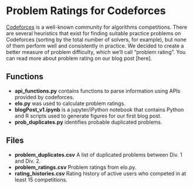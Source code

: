 # Problem Ratings for Codeforces

[Codeforces](codeforces.com) is a well-known community for algorithms competitions. There are several heuristics that exist for finding suitable practice problems on Codeforces (sorting by the total number of solvers, for example), but none of them perform well and consistently in practice. We decided to create a better measure of problem difficulty, which we’ll call “problem rating”. You can read more about problem rating on our blog post [here].


## Functions
* **api_functions.py** contains functions to parse information using APIs provided by codeforces.
* **elo.py** was used to calculate problem ratings.
* **blogPost_v1.ipynb** is a jupyter/iPython notebook that contains Python and R scripts used to generate figures for our first blog post.
* **prob_duplicates.py** identifies probable duplicated problems.


## Files
* **problem_duplicates.csv** A list of duplicated problems between Div. 1 and Div. 2.
* **problem_ratings.csv**	Problem ratings from elo.py.
* **rating_histories.csv** Rating history of active users who competed in at least 15 competitions.

